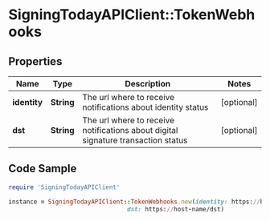 # SigningTodayAPIClient::TokenWebhooks

## Properties

Name | Type | Description | Notes
------------ | ------------- | ------------- | -------------
**identity** | **String** | The url where to receive notifications about identity status | [optional] 
**dst** | **String** | The url where to receive notifications about digital signature transaction status | [optional] 

## Code Sample

```ruby
require 'SigningTodayAPIClient'

instance = SigningTodayAPIClient::TokenWebhooks.new(identity: https://host-name/identity,
                                 dst: https://host-name/dst)
```


